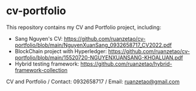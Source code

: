 # cv-portfolio
This repository contains my CV and Portfolio project, including:
- Sang Nguyen's CV: https://github.com/ruanzetao/cv-portfolio/blob/main/NguyenXuanSang_0932658717_CV2022.pdf
- BlockChain project with Hyperledger: https://github.com/ruanzetao/cv-portfolio/blob/main/15520720-NGUYENXUANSANG-KHOALUAN.pdf
- Hybrid testing framework: https://github.com/ruanzetao/hybrid-framework-collection

CV and Portfolio / Contact: 0932658717 / Email: ruanzetao@gmail.com
